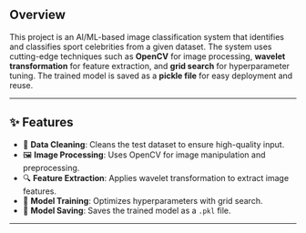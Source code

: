 ## Overview  
This project is an AI/ML-based image classification system that identifies and classifies sport celebrities from a given dataset. The system uses cutting-edge techniques such as **OpenCV** for image processing, **wavelet transformation** for feature extraction, and **grid search** for hyperparameter tuning. The trained model is saved as a **pickle file** for easy deployment and reuse.  

---

## ✨ Features  
- 🧹 **Data Cleaning**: Cleans the test dataset to ensure high-quality input.  
- 🖼️ **Image Processing**: Uses OpenCV for image manipulation and preprocessing.  
- 🔍 **Feature Extraction**: Applies wavelet transformation to extract image features.  
- 🧠 **Model Training**: Optimizes hyperparameters with grid search.  
- 💾 **Model Saving**: Saves the trained model as a `.pkl` file.  

---
